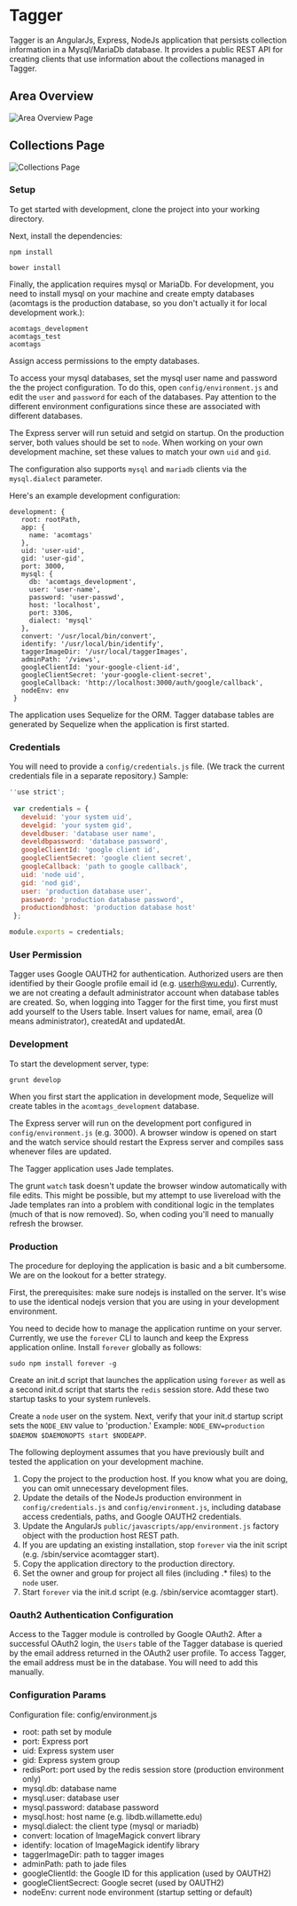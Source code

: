 #  Tagger

Tagger is an AngularJs, Express, NodeJs application that persists collection information in a Mysql/MariaDb database.  It provides a public REST API for creating clients that use
information about the collections managed in Tagger.

## Area Overview
![Area Overview Page](app/public/images/docs/overview.png "Area Overview Page")

## Collections Page
![Collections Page](app/public/images/docs/collections.png "Collections Page")

### Setup

To get started with development, clone the project into your working directory.


Next, install the dependencies:

    npm install

    bower install

Finally, the application requires mysql or MariaDb.  For development, you need to install mysql on your machine and create empty databases (acomtags is the production database, so you don't actually it for local development work.):

    acomtags_development
    acomtags_test
    acomtags

Assign access permissions to the empty databases. 

To access your mysql databases, set the mysql user name and password the the project configuration. To do this, open `config/environment.js` and edit the `user` and `password` for each of the databases. Pay attention to the different environment configurations since these are associated with different databases.  
 
 The Express server will run setuid and setgid on startup.  On the production server, both values should be set to `node`.  When working on your own development machine, set these values to match your own `uid` and `gid`.
 
 The configuration also supports `mysql` and `mariadb` clients via the `mysql.dialect` parameter.
  
 Here's an example development configuration:

    development: {
       root: rootPath,
       app: {
         name: 'acomtags'
       },
       uid: 'user-uid',
       gid: 'user-gid',
       port: 3000,
       mysql: {
         db: 'acomtags_development',
         user: 'user-name',
         password: 'user-passwd',
         host: 'localhost',
         port: 3306,
         dialect: 'mysql'
       },
       convert: '/usr/local/bin/convert',
       identify: '/usr/local/bin/identify',
       taggerImageDir: '/usr/local/taggerImages',
       adminPath: '/views',
       googleClientId: 'your-google-client-id',
       googleClientSecret: 'your-google-client-secret',
       googleCallback: 'http://localhost:3000/auth/google/callback',
       nodeEnv: env
     }

The application uses Sequelize for the ORM.  Tagger database tables are generated by Sequelize when the application is first started. 

### Credentials

You will need to provide a `config/credentials.js` file.  (We track the current credentials file in a separate repository.)  Sample:

```javascript
''use strict';
 
 var credentials = { 
   develuid: 'your system uid',
   develgid: 'your system gid',
   develdbuser: 'database user name',
   develdbpassword: 'database password',
   googleClientId: 'google client id',
   googleClientSecret: 'google client secret',
   googleCallback: 'path to google callback',
   uid: 'node uid',
   gid: 'nod gid',
   user: 'production database user',
   password: 'production database password',
   productiondbhost: 'production database host' 
 };

module.exports = credentials;

```

### User Permission

Tagger uses Google OAUTH2 for authentication.  Authorized users are then identified by their Google profile email id (e.g. userh@wu.edu).  Currently, we are not creating a default administrator
account when database tables are created.  So, when logging into Tagger for the first time, you first must add yourself to the Users table.  Insert values for name, email, area (0 means administrator), createdAt and updatedAt.

### Development

To start the development server, type:
 
 `grunt develop`

When you first start the application in development mode, Sequelize will create tables in the `acomtags_development` database.

The Express server will run on the development port configured in `config/environment.js` (e.g. 3000).  A browser window is opened on start and the watch service should restart the Express server and compiles sass whenever files are updated.  

The Tagger application uses Jade templates. 

The grunt `watch` task doesn't update the browser window automatically with file edits.  This might be possible, but
my attempt to use livereload with the Jade templates ran into a problem with conditional logic in the templates (much of that is now removed).  So, when coding you'll need to manually refresh the browser.


### Production

The procedure for deploying the application is basic and a bit cumbersome.  We are on the lookout for a better strategy.

First, the prerequisites: make sure nodejs is installed on the server. It's wise to use the identical nodejs version that you are using in your development environment.

You need to decide how to manage the application runtime on your server. Currently, we use the `forever` CLI to launch and keep the Express application online. Install `forever` globally as follows:

    sudo npm install forever -g
    
Create an init.d script that launches the application using `forever` as well as a second init.d script that starts the `redis` session store. Add these two startup tasks to your system runlevels. 

Create a `node` user on the system. Next, verify that your init.d startup script sets the `NODE_ENV` value to 'production.' Example: `NODE_ENV=production $DAEMON $DAEMONOPTS start $NODEAPP`. 

The following deployment assumes that you have previously built and tested the application on your development machine. 

   1. Copy the project to the production host. If you know what you are doing, you can omit unnecessary development files.
   2. Update the details of the NodeJs production environment in `config/credentials.js` and `config/environment.js`, including database access credentials, paths, and Google OAUTH2 credentials.
   3. Update the AngularJs `public/javascripts/app/environment.js` factory object with the production host REST path.
   4.  If you are updating an existing installation, stop `forever` via the init script (e.g.  /sbin/service acomtagger start).
   5. Copy the application directory to the production directory.
   6. Set the owner and group for project all files (including .* files) to the `node` user.  
   7. Start `forever` via the init.d script (e.g. /sbin/service acomtagger start). 

### Oauth2 Authentication Configuration

Access to the Tagger module is controlled by Google OAuth2.  After a successful OAuth2 login, the `Users` table of the Tagger database is queried by the email address returned in the OAuth2 user profile.  To access Tagger, the email address 
 must be in the database.  You will need to add this manually.

### Configuration Params

Configuration file: config/environment.js

- root: path set by module
- port: Express port
- uid: Express system user
- gid: Express system group
- redisPort: port used by the redis session store (production environment only)
- mysql.db: database name
- mysql.user: database user
- mysql.password: database password
- mysql.host: host name (e.g. libdb.willamette.edu)
- mysql.dialect: the client type (mysql or mariadb)
- convert: location of ImageMagick convert library
- identify: location of ImageMagick identify library
- taggerImageDir: path to tagger images
- adminPath: path to jade files
- googleClientId: the Google ID for this application (used by OAUTH2)
- googleClientSecrect: Google secret (used by OAUTH2)
- nodeEnv: current node environment (startup setting or default)


